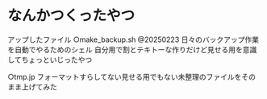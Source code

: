 # なんかつくったやつ


アップしたファイル
○make_backup.sh @20250223
日々のバックアップ作業を自動でやるためのシェル
自分用で割とテキトーな作りだけど見せる用を意識してちょっといじったやつ

○tmp.jp
フォーマットすらしてない見せる用でもない未整理のファイルをそのまま上げてみた
